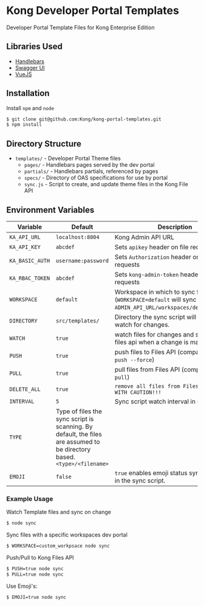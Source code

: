 # Kong Developer Portal Templates

Developer Portal Template Files for Kong Enterprise Edition

## Libraries Used

- [Handlebars](https://handlebarsjs.com/)
- [Swagger UI](https://github.com/swagger-api/swagger-ui)
- [VueJS](https://vuejs.org/)

## Installation

Install `npm` and `node`

```bash
$ git clone git@github.com:Kong/kong-portal-templates.git
$ npm install
```

## Directory Structure
- `templates/` - Developer Portal Theme files
  - `pages/` - Handlebars pages served by the dev portal
  - `partials/` - Handlebars partials, referenced by pages
  - `specs/` - Directory of OAS specifications for use by portal
  - `sync.js` - Script to create, and update theme files in the Kong File API

## Environment Variables

|Variable|Default|Description|
|---|---|---|
|`KA_API_URL`|`localhost:8004`|Kong Admin API URL|
|`KA_API_KEY`|`abcdef`|Sets `apikey` header on file requests|
|`KA_BASIC_AUTH`|`username:password`|Sets `Authorization` header on file requests|
|`KA_RBAC_TOKEN`|`abcdef`|Sets `kong-admin-token` header on file requests|
|`WORKSPACE`|`default`|Workspace in which to sync files with (`WORKSPACE=default` will sync files with `ADMIN_API_URL/workspaces/default/files`)
|`DIRECTORY`|`src/templates/`|Directory the sync script will scan and watch for changes.|
|`WATCH`|`true`|watch files for changes and sync with files api when a change is made.|
|`PUSH`|`true`|push files to Files API (compare to `git push --force`)|
|`PULL`|`true`|pull files from Files API (compare to `git pull`)|
|`DELETE_ALL`|`true`|`remove all files from Files API. USE WITH CAUTION!!!`|
|`INTERVAL`|`5`|Sync script watch interval in seconds|
|`TYPE`|Type of files the sync script is scanning. By default, the files are assumed to be directory based. `<type>/<filename>`|
|`EMOJI`|`false`|`true` enables emoji status symbol output in the sync script.|

### Example Usage

Watch Template files and sync on change
```bash
$ node sync
```

Sync files with a specific workspaces dev portal
```bash
$ WORKSPACE=custom_workpsace node sync
```

Push/Pull to Kong Files API
```bash
$ PUSH=true node sync
$ PULL=true node sync
```

Use Emoji's:
```bash
$ EMOJI=true node sync
```
